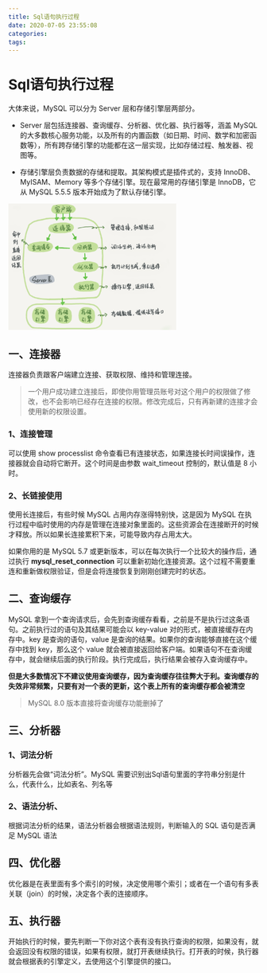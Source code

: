 ```yaml
---
title: Sql语句执行过程
date: 2020-07-05 23:55:08
categories:
tags:
---
```


# Sql语句执行过程

大体来说，MySQL 可以分为 Server 层和存储引擎层两部分。

- Server 层包括连接器、查询缓存、分析器、优化器、执行器等，涵盖 MySQL 的大多数核心服务功能，以及所有的内置函数（如日期、时间、数学和加密函数等），所有跨存储引擎的功能都在这一层实现，比如存储过程、触发器、视图等。

- 存储引擎层负责数据的存储和提取。其架构模式是插件式的，支持 InnoDB、MyISAM、Memory 等多个存储引擎。现在最常用的存储引擎是 InnoDB，它从 MySQL 5.5.5 版本开始成为了默认存储引擎。

<img src="/Sql语句执行过程/mysql逻辑架构.png" alt="mysql逻辑架构" style="zoom:33%;" />

<!-- more -->

## 一、连接器

连接器负责跟客户端建立连接、获取权限、维持和管理连接。

> 一个用户成功建立连接后，即使你用管理员账号对这个用户的权限做了修改，也不会影响已经存在连接的权限。修改完成后，只有再新建的连接才会使用新的权限设置。

### 1、连接管理

可以使用 show processlist 命令查看已有连接状态，如果连接长时间误操作，连接器就会自动将它断开。这个时间是由参数 wait_timeout 控制的，默认值是 8 小时。

### 2、长链接使用

使用长连接后，有些时候 MySQL 占用内存涨得特别快，这是因为 MySQL 在执行过程中临时使用的内存是管理在连接对象里面的。这些资源会在连接断开的时候才释放。所以如果长连接累积下来，可能导致内存占用太大。

如果你用的是 MySQL 5.7 或更新版本，可以在每次执行一个比较大的操作后，通过执行 **mysql_reset_connection** 可以重新初始化连接资源。这个过程不需要重连和重新做权限验证，但是会将连接恢复到刚刚创建完时的状态。

## 二、查询缓存

MySQL 拿到一个查询请求后，会先到查询缓存看看，之前是不是执行过这条语句。之前执行过的语句及其结果可能会以 key-value 对的形式，被直接缓存在内存中。key 是查询的语句，value 是查询的结果。如果你的查询能够直接在这个缓存中找到 key，那么这个 value 就会被直接返回给客户端。如果语句不在查询缓存中，就会继续后面的执行阶段。执行完成后，执行结果会被存入查询缓存中。

**但是大多数情况下不建议使用查询缓存，因为查询缓存往往弊大于利。查询缓存的失效非常频繁，只要有对一个表的更新，这个表上所有的查询缓存都会被清空**

> MySQL 8.0 版本直接将查询缓存功能删掉了

## 三、分析器

### 1、词法分析

分析器先会做“词法分析”。MySQL 需要识别出Sql语句里面的字符串分别是什么，代表什么，比如表名、列名等

### 2、语法分析、

根据词法分析的结果，语法分析器会根据语法规则，判断输入的 SQL 语句是否满足 MySQL 语法

## 四、优化器

优化器是在表里面有多个索引的时候，决定使用哪个索引；或者在一个语句有多表关联（join）的时候，决定各个表的连接顺序。

## 五、执行器

开始执行的时候，要先判断一下你对这个表有没有执行查询的权限，如果没有，就会返回没有权限的错误，如果有权限，就打开表继续执行。打开表的时候，执行器就会根据表的引擎定义，去使用这个引擎提供的接口。